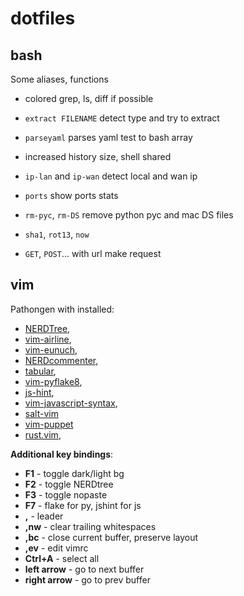dotfiles
========

bash
-----
Some aliases, functions

 - colored grep, ls, diff if possible
 - `extract FILENAME` detect type and try to extract
 - `parseyaml` parses yaml test to bash array
 - increased history size, shell shared 


 - `ip-lan` and `ip-wan` detect local and wan ip
 - `ports` show ports stats
 - `rm-pyc`, `rm-DS` remove python pyc and mac DS files
 - `sha1`, `rot13`, `now`
 - `GET`, `POST`... with url make request

vim
------
Pathongen with installed:

 - [NERDTree](https://github.com/scrooloose/nerdtree.git),
 - [vim-airline](https://github.com/bling/vim-airline.git), 
 - [vim-eunuch](https://github.com/tpope/vim-eunuch.git),
 - [NERDcommenter](https://github.com/scrooloose/nerdcommenter.git),
 - [tabular](https://github.com/godlygeek/tabular.git),
 - [vim-pyflake8](https://github.com/nvie/vim-flake8.git),
 - [js-hint](https://github.com/Shutnik/jshint2.vim.git),
 - [vim-javascript-syntax](https://github.com/jelera/vim-javascript-syntax.git),
 - [salt-vim](https://github.com/saltstack/salt-vim)
 - [vim-puppet](https://github.com/rodjek/vim-puppet)
 - [rust.vim](https://github.com/wting/rust.vim.git),

**Additional key bindings**:

 - **F1** - toggle dark/light bg
 - **F2** - toggle NERDtree
 - **F3** - toggle nopaste
 - **F7** - flake for py, jshint for js
 - **,**  - leader
 - **,nw** - clear trailing whitespaces
 - **,bc**  - close current buffer, preserve layout
 - **,ev**  - edit vimrc
 - **Ctrl+A**  - select all
 - **left arrow** - go to next buffer
 - **right arrow** - go to prev buffer


  


